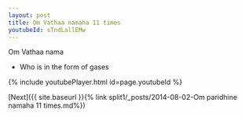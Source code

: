 ```yaml
---
layout: post
title: Om Vathaa namaha 11 times
youtubeId: sTndLallEMw
---
```

 
 
Om Vathaa nama 
 
 -  Who is in the form of gases 
 
  
 
  
 
 
 
 
 
 


{% include youtubePlayer.html id=page.youtubeId %}
 
[Next]({{ site.baseurl }}{% link  split1/_posts/2014-08-02-Om paridhine namaha 11 times.md%})
 
